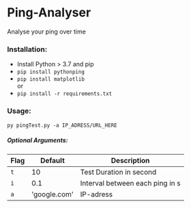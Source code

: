 # Ping-Analyser
Analyse your ping over time

### Installation:
- Install Python > 3.7 and pip
- `pip install pythonping`
- `pip install matplotlib`  
or
- `pip install -r requirements.txt`


### Usage:
`py pingTest.py -a IP_ADRESS/URL_HERE`

##### Optional Arguments:
| Flag | Default | Description                     |
|------|---------|---------------------------------|
| `t`    | 10      | Test Duration in second                  |
| `i`   | 0.1     | Interval between each ping in s |
| `a`    | 'google.com' | IP-adress                       |
